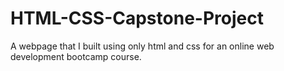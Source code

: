# HTML-CSS-Capstone-Project
A webpage that I built using only html and css for an online web development bootcamp course.
